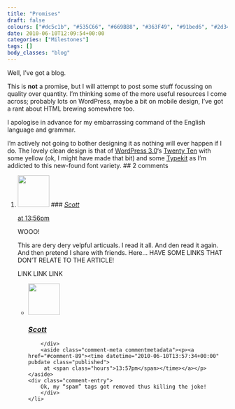 ```yaml
---
title: "Promises"
draft: false
colours: ["#dc5c1b", "#535C66", "#669BB8", "#363F49", "#91bed6", "#2d343c", "#ff881a"]
date: 2010-06-10T12:09:54+00:00
categories: ["Milestones"]
tags: []
body_classes: "blog"
---
```


Well, I’ve got a blog.

This is **not** a promise, but I will attempt to post some stuff focussing on quality over quantity. I’m thinking some of the more useful resources I come across; probably lots on WordPress, maybe a bit on mobile design, I’ve got a rant about HTML brewing somewhere too.

I apologise in advance for my embarrassing command of the English language and grammar.

I’m actively not going to bother designing it as nothing will ever happen if I do. The lovely clean design is that of [WordPress 3.0](http://wordpress.org/download/release-archive/ "WordPress release archive")‘s [Twenty Ten](http://codex.wordpress.org/Glossary#Twenty_Ten_theme "WordPress 3.0's default theme - Twenty Ten") with some yellow (ok, I might have made that bit) and some [Typekit](http://typekit.com "Typekit web font service") as I’m addicted to this new-found font variety.
	## 2 comments

<ol class="commentlist">
	<li class="comment even thread-even depth-1" id="li-comment-88">
			<div class="comment-author vcard">
			<img alt='' src='https://secure.gravatar.com/avatar/4dab7155700c1cf887723661552e7083?s=72&amp;d=mm&amp;r=g' srcset='https://secure.gravatar.com/avatar/4dab7155700c1cf887723661552e7083?s=144&amp;d=mm&amp;r=g 2x' class='avatar avatar-72 photo' height='72' width='72' />
### <cite class="fn"><a href='http://cribble.net' rel='external nofollow' class='url'>Scott</a></cite>
		</div>
		<aside class="comment-meta commentmetadata"><p><a href="#comment-88"><time datetime="2010-06-10T13:56:56+00:00" pubdate class="published">
		 at <span class="hours">13:56pm</span></time></a></p>
	</aside>
	<div class="comment-entry">
		WOOO!

This are dery dery velpful articuals. I read it all. And den read it again. And then pretend I share with friends. Here… HAVE SOME LINKS THAT DON’T RELATE TO THE ARTICLE!

LINK LINK LINK	</div>
	<ul class="children">
		<li class="comment odd alt depth-2" id="li-comment-89">
			<div class="comment-author vcard">
			<img alt='' src='https://secure.gravatar.com/avatar/4dab7155700c1cf887723661552e7083?s=72&amp;d=mm&amp;r=g' srcset='https://secure.gravatar.com/avatar/4dab7155700c1cf887723661552e7083?s=144&amp;d=mm&amp;r=g 2x' class='avatar avatar-72 photo' height='72' width='72' />
### <cite class="fn"><a href='http://cribble.net' rel='external nofollow' class='url'>Scott</a></cite>
		</div>
		<aside class="comment-meta commentmetadata"><p><a href="#comment-89"><time datetime="2010-06-10T13:57:34+00:00" pubdate class="published">
		 at <span class="hours">13:57pm</span></time></a></p>
	</aside>
	<div class="comment-entry">
		Ok, my “spam” tags got removed thus killing the joke!
		</div>
	</li>
</ol>
